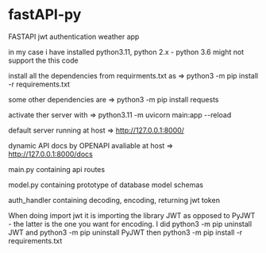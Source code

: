 # fastAPI-py
 FASTAPI jwt authentication weather app

in my case i have installed python3.11, python 2.x - python 3.6 might not support the this code

install all the dependencies from requirments.txt as => python3 -m pip install -r requirements.txt

some other dependencies are => python3 -m pip install requests

activate ther server with => python3.11 -m uvicorn main:app --reload

default server running at host => http://127.0.0.1:8000/

dynamic API docs by OPENAPI avaliable at host => http://127.0.0.1:8000/docs

main.py containing api routes

model.py containing prototype of database model schemas

auth_handler containing decoding, encoding, returning jwt token

When doing import jwt it is importing the library JWT as opposed to PyJWT - the latter is the one you want for encoding. I did python3 -m pip uninstall JWT and python3 -m pip uninstall PyJWT then python3 -m pip install -r requirements.txt
